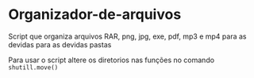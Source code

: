 # Organizador-de-arquivos
Script que organiza arquivos RAR, png, jpg, exe, pdf,  mp3 e mp4 para as devidas para as devidas pastas

 Para usar o script altere os diretorios nas funções no comando ```shutill.move()```
